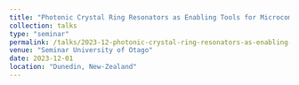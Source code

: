 ```yaml
---
title: "Photonic Crystal Ring Resonators as Enabling Tools for Microcomb Generation"
collection: talks
type: "seminar"
permalink: /talks/2023-12-photonic-crystal-ring-resonators-as-enabling-tools-for-microcomb-generation
venue: "Seminar University of Otago"
date: 2023-12-01
location: "Dunedin, New-Zealand"
---
```

